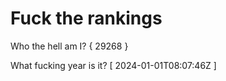 # Fuck the rankings

Who the hell am I?
{ 29268 }

What fucking year is it?
[ 2024-01-01T08:07:46Z ]
